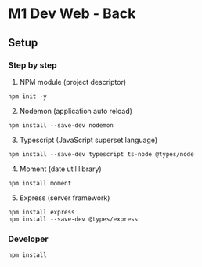 # M1 Dev Web - Back

## Setup

### Step by step
1. NPM module (project descriptor)
```
npm init -y
```

2. Nodemon (application auto reload)
```
npm install --save-dev nodemon
```

3. Typescript (JavaScript superset language)
```
npm install --save-dev typescript ts-node @types/node
```

4. Moment (date util library)
```
npm install moment
```

5. Express (server framework)
```
npm install express
npm install --save-dev @types/express
```

### Developer
```
npm install
```
